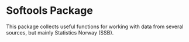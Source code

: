 
# Softools Package

This package collects useful functions for working with data from several sources, but mainly Statistics Norway (SSB).  
